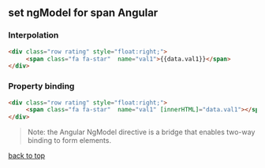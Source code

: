 ## set ngModel for span Angular

### Interpolation

```html
<div class="row rating" style="float:right;">
     <span class="fa fa-star"  name="val1">{{data.val1}}</span>
</div>
```

### Property binding

```html
<div class="row rating" style="float:right;">
     <span class="fa fa-star"  name="val1" [innerHTML]="data.val1"></span>
</div>
```

> Note: the Angular NgModel directive is a bridge that enables two-way binding to form elements.

[back to top](top)
